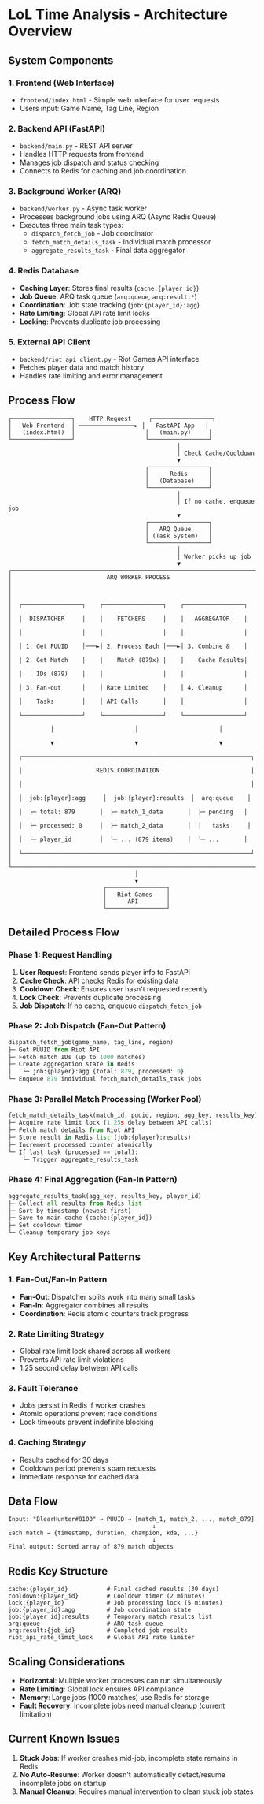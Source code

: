 # LoL Time Analysis - Architecture Overview

## System Components

### 1. **Frontend (Web Interface)**

- `frontend/index.html` - Simple web interface for user requests
- Users input: Game Name, Tag Line, Region

### 2. **Backend API (FastAPI)**

- `backend/main.py` - REST API server
- Handles HTTP requests from frontend
- Manages job dispatch and status checking
- Connects to Redis for caching and job coordination

### 3. **Background Worker (ARQ)**

- `backend/worker.py` - Async task worker
- Processes background jobs using ARQ (Async Redis Queue)
- Executes three main task types:
  - `dispatch_fetch_job` - Job coordinator
  - `fetch_match_details_task` - Individual match processor
  - `aggregate_results_task` - Final data aggregator

### 4. **Redis Database**

- **Caching Layer**: Stores final results (`cache:{player_id}`)
- **Job Queue**: ARQ task queue (`arq:queue`, `arq:result:*`)
- **Coordination**: Job state tracking (`job:{player_id}:agg`)
- **Rate Limiting**: Global API rate limit locks
- **Locking**: Prevents duplicate job processing

### 5. **External API Client**

- `backend/riot_api_client.py` - Riot Games API interface
- Fetches player data and match history
- Handles rate limiting and error management

## Process Flow

```
┌─────────────────┐    HTTP Request     ┌─────────────────┐
│   Web Frontend  │ ────────────────► │   FastAPI App   │
│   (index.html)  │                    │   (main.py)     │
└─────────────────┘                    └─────────────────┘
                                                │
                                                │ Check Cache/Cooldown
                                                ▼
                                       ┌─────────────────┐
                                       │      Redis      │
                                       │   (Database)    │
                                       └─────────────────┘
                                                │
                                                │ If no cache, enqueue job
                                                ▼
                                       ┌─────────────────┐
                                       │   ARQ Queue     │
                                       │ (Task System)   │
                                       └─────────────────┘
                                                │
                                                │ Worker picks up job
                                                ▼
┌─────────────────────────────────────────────────────────────────────────────┐
│                           ARQ WORKER PROCESS                                │
│                                                                             │
│  ┌─────────────────┐    ┌─────────────────┐    ┌─────────────────┐        │
│  │  DISPATCHER     │    │    FETCHERS     │    │   AGGREGATOR    │        │
│  │                 │    │                 │    │                 │        │
│  │ 1. Get PUUID    │───►│ 2. Process Each │───►│ 3. Combine &    │        │
│  │ 2. Get Match    │    │    Match (879x) │    │    Cache Results│        │
│  │    IDs (879)    │    │                 │    │                 │        │
│  │ 3. Fan-out      │    │ Rate Limited    │    │ 4. Cleanup      │        │
│  │    Tasks        │    │ API Calls       │    │                 │        │
│  └─────────────────┘    └─────────────────┘    └─────────────────┘        │
│           │                       │                       │                │
│           ▼                       ▼                       ▼                │
│  ┌─────────────────────────────────────────────────────────────────┐      │
│  │                     REDIS COORDINATION                          │      │
│  │                                                                 │      │
│  │  job:{player}:agg     │  job:{player}:results  │  arq:queue    │      │
│  │  ├─ total: 879       │  ├─ match_1_data       │  ├─ pending   │      │
│  │  ├─ processed: 0     │  ├─ match_2_data       │  │   tasks     │      │
│  │  └─ player_id        │  └─ ... (879 items)    │  └─ ...       │      │
│  └─────────────────────────────────────────────────────────────────┘      │
└─────────────────────────────────────────────────────────────────────────────┘
                                    │
                                    ▼
                           ┌─────────────────┐
                           │   Riot Games    │
                           │      API        │
                           └─────────────────┘
```

## Detailed Process Flow

### Phase 1: Request Handling

1. **User Request**: Frontend sends player info to FastAPI
2. **Cache Check**: API checks Redis for existing data
3. **Cooldown Check**: Ensures user hasn't requested recently
4. **Lock Check**: Prevents duplicate processing
5. **Job Dispatch**: If no cache, enqueue `dispatch_fetch_job`

### Phase 2: Job Dispatch (Fan-Out Pattern)

```python
dispatch_fetch_job(game_name, tag_line, region)
├─ Get PUUID from Riot API
├─ Fetch match IDs (up to 1000 matches)
├─ Create aggregation state in Redis
│   └─ job:{player}:agg {total: 879, processed: 0}
└─ Enqueue 879 individual fetch_match_details_task jobs
```

### Phase 3: Parallel Match Processing (Worker Pool)

```python
fetch_match_details_task(match_id, puuid, region, agg_key, results_key)
├─ Acquire rate limit lock (1.25s delay between API calls)
├─ Fetch match details from Riot API
├─ Store result in Redis list (job:{player}:results)
├─ Increment processed counter atomically
└─ If last task (processed == total):
    └─ Trigger aggregate_results_task
```

### Phase 4: Final Aggregation (Fan-In Pattern)

```python
aggregate_results_task(agg_key, results_key, player_id)
├─ Collect all results from Redis list
├─ Sort by timestamp (newest first)
├─ Save to main cache (cache:{player_id})
├─ Set cooldown timer
└─ Cleanup temporary job keys
```

## Key Architectural Patterns

### 1. **Fan-Out/Fan-In Pattern**

- **Fan-Out**: Dispatcher splits work into many small tasks
- **Fan-In**: Aggregator combines all results
- **Coordination**: Redis atomic counters track progress

### 2. **Rate Limiting Strategy**

- Global rate limit lock shared across all workers
- Prevents API rate limit violations
- 1.25 second delay between API calls

### 3. **Fault Tolerance**

- Jobs persist in Redis if worker crashes
- Atomic operations prevent race conditions
- Lock timeouts prevent indefinite blocking

### 4. **Caching Strategy**

- Results cached for 30 days
- Cooldown period prevents spam requests
- Immediate response for cached data

## Data Flow

```
Input: "BlearHunter#8100" → PUUID → [match_1, match_2, ..., match_879]
                                         ↓
Each match → {timestamp, duration, champion, kda, ...}
                                         ↓
Final output: Sorted array of 879 match objects
```

## Redis Key Structure

```
cache:{player_id}           # Final cached results (30 days)
cooldown:{player_id}        # Cooldown timer (2 minutes)
lock:{player_id}            # Job processing lock (5 minutes)
job:{player_id}:agg         # Job coordination state
job:{player_id}:results     # Temporary match results list
arq:queue                   # ARQ task queue
arq:result:{job_id}         # Completed job results
riot_api_rate_limit_lock    # Global API rate limiter
```

## Scaling Considerations

- **Horizontal**: Multiple worker processes can run simultaneously
- **Rate Limiting**: Global lock ensures API compliance
- **Memory**: Large jobs (1000 matches) use Redis for storage
- **Fault Recovery**: Incomplete jobs need manual cleanup (current limitation)

## Current Known Issues

1. **Stuck Jobs**: If worker crashes mid-job, incomplete state remains in Redis
2. **No Auto-Resume**: Worker doesn't automatically detect/resume incomplete jobs on startup
3. **Manual Cleanup**: Requires manual intervention to clean stuck job states
